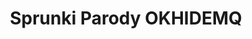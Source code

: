 ---
slug: sprunki-parody-okhidemq
title: Sprunki Parody OKHIDEMQ
description: "Sprunki Parody OKHIDEMQ is an exciting online game. Play for free directly in your browser!"
icon: /images/popular_mods/Sprunki Parody OKHIDEMQ.png
url: https://wowtbc.net/sprunkin/parody-OKHIDEMQ/index.html
previewImage: /images/popular_mods/Sprunki Parody OKHIDEMQ.png
type: popular mods

# SEO配置
seo:
  title: "Sprunki Parody OKHIDEMQ - Play Free Online Game | Fun Browser Games"
  description: "Sprunki Parody OKHIDEMQ - Play this fun online game for free in your browser. No download required!"
  ogImage: "/images/popular_mods/Sprunki Parody OKHIDEMQ.png"
  keywords: "sprunki-parody-okhidemq, online game, browser game, free game, popular mods game, play online"

videoUrls:
  - https://www.youtube.com/embed/example1
  - https://www.youtube.com/embed/example2

whyPlay:
  title: "Why Play Sprunki Parody OKHIDEMQ?"
  items:
    - "Immersive Gameplay: Sprunki Parody OKHIDEMQ offers an engaging and immersive gaming experience that will keep you entertained for hours"
    - "Challenging Levels: Test your skills with increasingly difficult challenges and obstacles"
    - "Beautiful Graphics: Enjoy stunning visuals and smooth animations that bring the game world to life"
    - "Regular Updates: New content and features are added regularly to keep the game fresh and exciting"
    - "Free to Play: Experience all the fun without spending a penny"
    - "Community Features: Connect with other players, share strategies, and compete for high scores"
    - "Cross-Platform: Play on any device with a web browser, no downloads required"

features:
  title: "Key Features of Sprunki Parody OKHIDEMQ"
  image: "/images/popular_mods/Sprunki Parody OKHIDEMQ.png"
  items:
    - "Intuitive Controls: Easy to learn controls make Sprunki Parody OKHIDEMQ accessible for players of all skill levels"
    - "Multiple Game Modes: Enjoy various gameplay options that provide different challenges and experiences"
    - "Character Customization: Personalize your gaming experience with unique characters and items"
    - "Achievement System: Complete special tasks to earn rewards and recognition"
    - "Leaderboards: Compete with players worldwide and see who can achieve the highest scores"

characteristics:
  title: "Game Characteristics"
  image: "/images/popular_mods/Sprunki Parody OKHIDEMQ.png"
  items:
    - "Genre: Popular mods game with elements of strategy and skill"
    - "Difficulty: Suitable for both casual gamers and those seeking a challenge"
    - "Play Time: Quick sessions or extended gameplay, depending on your preference"
    - "Art Style: Vibrant and engaging visuals that enhance the gaming experience"
    - "Sound Design: Immersive audio that complements the gameplay perfectly"

info: "Sprunki Parody OKHIDEMQ is an exciting online game that offers players a unique and engaging gaming experience. With its intuitive controls, stunning visuals, and challenging gameplay, Sprunki Parody OKHIDEMQ provides hours of entertainment for players of all ages and skill levels. Whether you're looking for a quick gaming session during a break or an extended play session, Sprunki Parody OKHIDEMQ delivers an immersive experience that will keep you coming back for more. The game features multiple levels of increasing difficulty, ensuring that players are constantly challenged as they progress. With regular updates adding new content and features, Sprunki Parody OKHIDEMQ remains fresh and exciting, providing endless entertainment options for its growing community of players."

howToPlayIntro: "Welcome to Sprunki Parody OKHIDEMQ! This guide will walk you through the basics and help you master the game. Whether you're a beginner or looking to improve your skills, these tips and instructions will enhance your gaming experience."

howToPlaySteps:
  - title: "Getting Started"
    description: "Begin your Sprunki Parody OKHIDEMQ adventure by familiarizing yourself with the controls. Use your keyboard or mouse to navigate through the game interface. The tutorial will guide you through the basic mechanics and help you understand the objectives."
  - title: "Understanding the Objectives"
    description: "In Sprunki Parody OKHIDEMQ, your main goal is to progress through levels by completing specific objectives. Each level presents unique challenges that require different strategies and approaches."
  - title: "Mastering the Controls"
    description: "Practice using the controls to improve your precision and reaction time. Sprunki Parody OKHIDEMQ requires quick reflexes and strategic thinking to overcome obstacles and defeat opponents."
  - title: "Utilizing Power-ups"
    description: "Collect power-ups throughout the game to enhance your abilities and overcome difficult challenges. Each power-up offers unique advantages that can be crucial for success."
  - title: "Developing Strategies"
    description: "As you progress in Sprunki Parody OKHIDEMQ, develop effective strategies for different scenarios. Analyze patterns, anticipate challenges, and adapt your approach to maximize your performance."

faq:
  title: "Frequently Asked Questions about Sprunki Parody OKHIDEMQ"
  items:
    - question: "Is Sprunki Parody OKHIDEMQ free to play?"
      answer: "Yes, Sprunki Parody OKHIDEMQ is completely free to play directly in your web browser. No downloads or purchases are required to enjoy the full game experience."
    - question: "Can I play Sprunki Parody OKHIDEMQ on mobile devices?"
      answer: "Yes, Sprunki Parody OKHIDEMQ is optimized for both desktop and mobile play. You can enjoy the game on any device with a web browser and internet connection."
    - question: "Are there any in-game purchases?"
      answer: "While Sprunki Parody OKHIDEMQ is free to play, there may be optional in-game purchases available for cosmetic items or additional features that don't affect core gameplay."
    - question: "How often is Sprunki Parody OKHIDEMQ updated?"
      answer: "The developers regularly update Sprunki Parody OKHIDEMQ with new content, features, and improvements based on player feedback and game performance."
    - question: "Can I play Sprunki Parody OKHIDEMQ offline?"
      answer: "Currently, Sprunki Parody OKHIDEMQ requires an internet connection to play as it's a browser-based online game."
    - question: "Is Sprunki Parody OKHIDEMQ suitable for children?"
      answer: "Yes, Sprunki Parody OKHIDEMQ is designed to be family-friendly and suitable for players of all ages."
    - question: "How do I report bugs or issues?"
      answer: "If you encounter any problems while playing Sprunki Parody OKHIDEMQ, you can report them through the game's support page or contact the developers directly through their website."
    - question: "Still Have Questions?"
      answer: "If you have additional questions about Sprunki Parody OKHIDEMQ that aren't covered in this FAQ, please visit our support center or contact our customer service team for assistance."
---